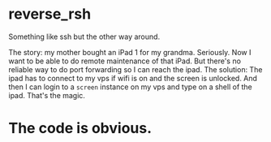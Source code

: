 # reverse_rsh
Something like ssh but the other way around.

The story: my mother bought an iPad 1 for my grandma. Seriously.
Now I want to be able to do remote maintenance of that iPad.
But there's no reliable way to do port forwarding so I can reach the ipad.
The solution:
The ipad has to connect to my vps if wifi is on and the screen is unlocked.
And then I can login to a `screen` instance on my vps and type on a shell of the ipad.
That's the magic.

# The code is obvious.
